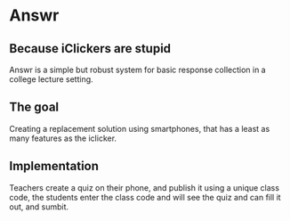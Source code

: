 # Answr
## Because iClickers are stupid

Answr is a simple but robust system for basic response collection in a college lecture setting. 

## The goal

Creating a replacement solution using smartphones, that has a least as many features as the iclicker. 

## Implementation

Teachers create a quiz on their phone, and publish it using a unique class code, the students enter the class code and will see the quiz and can fill it out, and sumbit.
